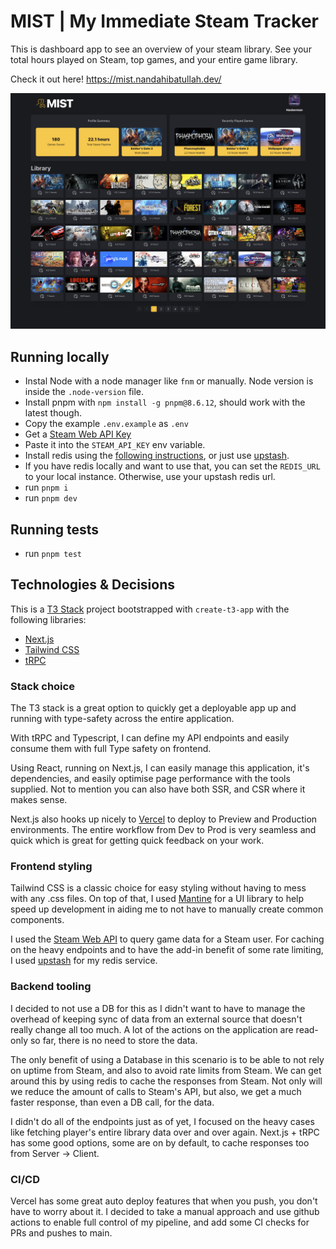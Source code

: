 # MIST | My Immediate Steam Tracker

This is dashboard app to see an overview of your steam library.
See your total hours played on Steam, top games, and your entire game library.

Check it out here! https://mist.nandahibatullah.dev/

![image](/docs/Screenshot.png)

## Running locally

- Instal Node with a node manager like `fnm` or manually. Node version is inside the `.node-version` file.
- Install pnpm with `npm install -g pnpm@8.6.12`, should work with the latest though.
- Copy the example `.env.example` as `.env`
- Get a [Steam Web API Key](https://steamcommunity.com/dev/apikey)
- Paste it into the `STEAM_API_KEY` env variable.
- Install redis using the [following instructions](https://redis.io/docs/getting-started/installation/), or just use [upstash](https://upstash.com/docs/introduction).
- If you have redis locally and want to use that, you can set the `REDIS_URL` to your local instance. Otherwise, use your upstash redis url.
- run `pnpm i`
- run `pnpm dev`

## Running tests

- run `pnpm test`

## Technologies & Decisions

This is a [T3 Stack](https://create.t3.gg/) project bootstrapped with `create-t3-app` with the following libraries:

- [Next.js](https://nextjs.org)
- [Tailwind CSS](https://tailwindcss.com)
- [tRPC](https://trpc.io)

### Stack choice

The T3 stack is a great option to quickly get a deployable app up and running with type-safety across the entire application.

With tRPC and Typescript, I can define my API endpoints and easily consume them with full Type safety on frontend.

Using React, running on Next.js, I can easily manage this application, it's dependencies, and easily optimise page performance with the tools supplied.
Not to mention you can also have both SSR, and CSR where it makes sense.

Next.js also hooks up nicely to [Vercel](https://vercel.com/dashboard) to deploy to Preview and Production environments. The entire workflow from Dev to Prod is very seamless
and quick which is great for getting quick feedback on your work.

### Frontend styling

Tailwind CSS is a classic choice for easy styling without having to mess with any .css files. On top of that, I used [Mantine](https://mantine.dev/)
for a UI library to help speed up development in aiding me to not have to manually create common components.

I used the [Steam Web API](https://developer.valvesoftware.com/wiki/Steam_Web_API#GetPlayerSummaries_.28v0002.29) to query game data for a Steam user.
For caching on the heavy endpoints and to have the add-in benefit of some rate limiting, I used [upstash](https://upstash.com/docs/introduction) for my redis service.

### Backend tooling

I decided to not use a DB for this as I didn't want to have to manage the overhead of keeping sync of data from an external source that
doesn't really change all too much. A lot of the actions on the application are read-only so far, there is no need to store the data.

The only benefit of using a Database in this scenario is to be able to not rely on uptime from Steam, and also to avoid rate limits from Steam.
We can get around this by using redis to cache the responses from Steam. Not only will we reduce the amount of calls to Steam's API, but also,
we get a much faster response, than even a DB call, for the data.

I didn't do all of the endpoints just as of yet, I focused on the heavy cases like fetching player's entire library data over and over again.
Next.js + tRPC has some good options, some are on by default, to cache responses too from Server -> Client.

### CI/CD

Vercel has some great auto deploy features that when you push, you don't have to worry about it. I decided to take a manual approach
and use github actions to enable full control of my pipeline, and add some CI checks for PRs and pushes to main.

